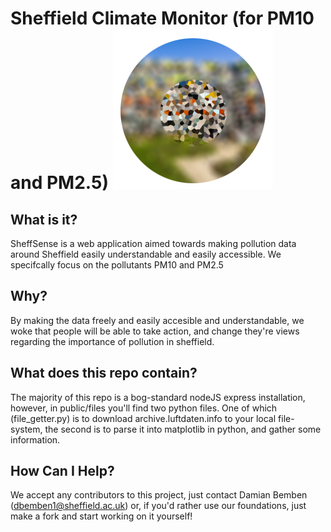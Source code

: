 # Sheffield Climate Monitor (for PM10 and PM2.5) ![alt text](https://github.com/dambem/ClimateMonitorV2/blob/master/ClimateMonitorV2/public/sheffsense.png "Logo Title Text 1")
## What is it?
SheffSense is a web application aimed towards making pollution data around Sheffield easily understandable and easily accessible. We specifcally focus on the pollutants PM10 and PM2.5
## Why?
By making the data freely and easily accesible and understandable, we woke that people will be able to take action, and change they're views regarding the importance of pollution in sheffield.
## What does this repo contain?
The majority of this repo is a bog-standard nodeJS express installation, however, in public/files you'll find two python files. One of which (file_getter.py) is to download archive.luftdaten.info to your local file-system, the second is to parse it into matplotlib in python, and gather some information. 
## How Can I Help?
We accept any contributors to this project, just contact Damian Bemben (dbemben1@sheffield.ac.uk) or, if you'd rather use our foundations, just make a fork and start working on it yourself! 
